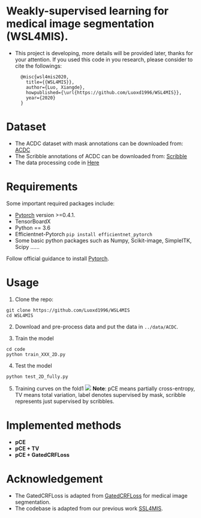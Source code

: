 # Weakly-supervised learning for medical image segmentation (WSL4MIS).
* This project is developing, more details will be provided later, thanks for your attention. If you used this code in you research, please consider to cite the followings:

		@misc{wsl4mis2020,
		  title={{WSL4MIS}},
		  author={Luo, Xiangde},
		  howpublished={\url{https://github.com/Luoxd1996/WSL4MIS}},
		  year={2020}
		}
		
# Dataset
* The ACDC dataset with mask annotations can be downloaded from: [ACDC](https://www.creatis.insa-lyon.fr/Challenge/acdc/databases.html)
* The Scribble annotations of ACDC can be downloaded from: [Scribble](https://gvalvano.github.io/wss-multiscale-adversarial-attention-gates/data)
* The data processing code in [Here](https://github.com/Luoxd1996/WSL4MIS/blob/main/code/dataloaders/acdc_data_processing.py)
# Requirements
Some important required packages include:
* [Pytorch][torch_link] version >=0.4.1.
* TensorBoardX
* Python == 3.6 
* Efficientnet-Pytorch `pip install efficientnet_pytorch`
* Some basic python packages such as Numpy, Scikit-image, SimpleITK, Scipy ......

Follow official guidance to install [Pytorch][torch_link].

[torch_link]:https://pytorch.org/

# Usage

1. Clone the repo:
```
git clone https://github.com/Luoxd1996/WSL4MIS
cd WSL4MIS
```
2. Download and pre-process data and put the data in  `../data/ACDC`.

3. Train the model
```
cd code
python train_XXX_2D.py
```

4. Test the model
```
python test_2D_fully.py
```
5. Training curves on the fold1
![](https://github.com/Luoxd1996/WSL4MIS/blob/main/imgs/fold1_curve.png) 
**Note**: pCE means partially cross-entropy, TV means total variation, label denotes supervised by mask, scribble represents just supervised by scribbles.

# Implemented methods
* **pCE**
* **pCE + TV**
* **pCE + GatedCRFLoss**

# Acknowledgement
* The GatedCRFLoss is adapted from [GatedCRFLoss](https://github.com/LEONOB2014/GatedCRFLoss) for medical image segmentation.
* The codebase is adapted from our previous work [SSL4MIS](https://github.com/HiLab-git/SSL4MIS).

